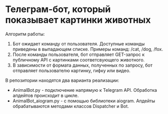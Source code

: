 # Телеграм-бот, который показывает картинки животных
Алгоритм работы:
1. Бот ожидает команду от пользователя. Доступные команды приведены в выпадающем списке. Примеры команд: /cat, /dog, /fox.
2. После команды пользователя, бот отправляет GET-запрос к публичному API с картинками соответсвующего животного. 
3. В зависимости от формата данных, полученных по запросу, бот отправляет пользователю картинку, гифку или видео.

В репозитории находятся два варианта реализации: 
- AnimalBot.py - подключение напрямую к Telegram API. Обработка апдейтов происходит в цикле.
- AnimalBot_aiogram.py - с помощью библиотеки aiogram. Апдейты обрабатываются методами классов Dispatcher и Bot.
